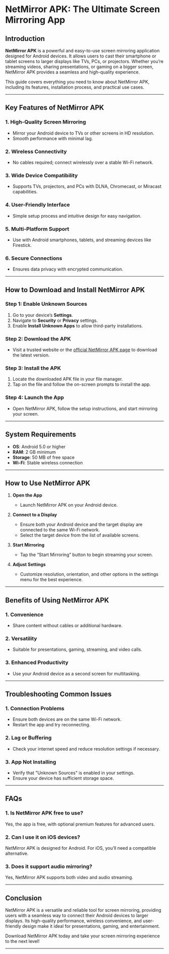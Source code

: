# NetMirror APK: The Ultimate Screen Mirroring App

## Introduction

**NetMirror APK** is a powerful and easy-to-use screen mirroring application designed for Android devices. It allows users to cast their smartphone or tablet screens to larger displays like TVs, PCs, or projectors. Whether you’re streaming videos, sharing presentations, or gaming on a bigger screen, NetMirror APK provides a seamless and high-quality experience.

This guide covers everything you need to know about NetMirror APK, including its features, installation process, and practical use cases.

---

## Key Features of NetMirror APK

### 1. **High-Quality Screen Mirroring**
   - Mirror your Android device to TVs or other screens in HD resolution.
   - Smooth performance with minimal lag.

### 2. **Wireless Connectivity**
   - No cables required; connect wirelessly over a stable Wi-Fi network.

### 3. **Wide Device Compatibility**
   - Supports TVs, projectors, and PCs with DLNA, Chromecast, or Miracast capabilities.

### 4. **User-Friendly Interface**
   - Simple setup process and intuitive design for easy navigation.

### 5. **Multi-Platform Support**
   - Use with Android smartphones, tablets, and streaming devices like Firestick.

### 6. **Secure Connections**
   - Ensures data privacy with encrypted communication.

---

## How to Download and Install NetMirror APK

### Step 1: Enable Unknown Sources
1. Go to your device’s **Settings**.
2. Navigate to **Security** or **Privacy** settings.
3. Enable **Install Unknown Apps** to allow third-party installations.

### Step 2: Download the APK
- Visit a trusted website or the [official NetMirror APK page](https://apkladda.net/netflix-mirror/) to download the latest version.

### Step 3: Install the APK
1. Locate the downloaded APK file in your file manager.
2. Tap on the file and follow the on-screen prompts to install the app.

### Step 4: Launch the App
- Open NetMirror APK, follow the setup instructions, and start mirroring your screen.

---

## System Requirements

- **OS**: Android 5.0 or higher
- **RAM**: 2 GB minimum
- **Storage**: 50 MB of free space
- **Wi-Fi**: Stable wireless connection

---

## How to Use NetMirror APK

1. **Open the App**
   - Launch NetMirror APK on your Android device.

2. **Connect to a Display**
   - Ensure both your Android device and the target display are connected to the same Wi-Fi network.
   - Select the target device from the list of available screens.

3. **Start Mirroring**
   - Tap the “Start Mirroring” button to begin streaming your screen.

4. **Adjust Settings**
   - Customize resolution, orientation, and other options in the settings menu for the best experience.

---

## Benefits of Using NetMirror APK

### 1. **Convenience**
   - Share content without cables or additional hardware.

### 2. **Versatility**
   - Suitable for presentations, gaming, streaming, and video calls.

### 3. **Enhanced Productivity**
   - Use your Android device as a second screen for multitasking.

---

## Troubleshooting Common Issues

### 1. **Connection Problems**
   - Ensure both devices are on the same Wi-Fi network.
   - Restart the app and try reconnecting.

### 2. **Lag or Buffering**
   - Check your internet speed and reduce resolution settings if necessary.

### 3. **App Not Installing**
   - Verify that "Unknown Sources" is enabled in your settings.
   - Ensure your device has sufficient storage space.

---

## FAQs

### 1. **Is NetMirror APK free to use?**
Yes, the app is free, with optional premium features for advanced users.

### 2. **Can I use it on iOS devices?**
NetMirror APK is designed for Android. For iOS, you’ll need a compatible alternative.

### 3. **Does it support audio mirroring?**
Yes, NetMirror APK supports both video and audio streaming.

---

## Conclusion

NetMirror APK is a versatile and reliable tool for screen mirroring, providing users with a seamless way to connect their Android devices to larger displays. Its high-quality performance, wireless convenience, and user-friendly design make it ideal for presentations, gaming, and entertainment.

Download NetMirror APK today and take your screen mirroring experience to the next level!

---
